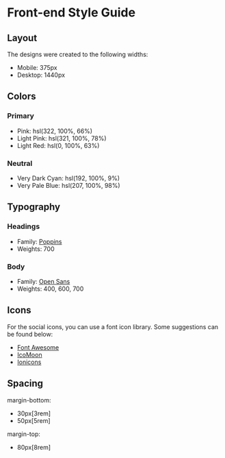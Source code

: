 # Front-end Style Guide

## Layout

The designs were created to the following widths:

- Mobile: 375px
- Desktop: 1440px

## Colors

### Primary

- Pink: hsl(322, 100%, 66%)
- Light Pink: hsl(321, 100%, 78%)
- Light Red: hsl(0, 100%, 63%)

### Neutral

- Very Dark Cyan: hsl(192, 100%, 9%)
- Very Pale Blue: hsl(207, 100%, 98%)

## Typography

### Headings

- Family: [Poppins](https://fonts.google.com/specimen/Poppins)
- Weights: 700

### Body

- Family: [Open Sans](https://fonts.google.com/specimen/Open+Sans)
- Weights: 400, 600, 700

## Icons

For the social icons, you can use a font icon library. Some suggestions can be found below:

- [Font Awesome](https://fontawesome.com/)
- [IcoMoon](https://icomoon.io/)
- [Ionicons](https://ionicons.com/)

## Spacing

margin-bottom:

- 30px[3rem]
- 50px[5rem]

margin-top:

- 80px[8rem]
